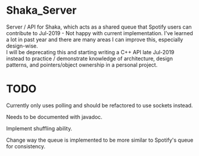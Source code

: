 # Shaka_Server
Server / API for Shaka, which acts as a shared queue that Spotify users can contribute to
Jul-2019 - Not happy with current implementation.
I've learned a lot in past year and there are many areas I can improve this, especially design-wise.  
I will be deprecating this and starting writing a C++ API late Jul-2019 instead to practice / demonstrate knowledge of architecture, design patterns, and pointers/object ownership in a personal project.


# TODO
Currently only uses polling and should be refactored to use sockets instead.

Needs to be documented with javadoc.

Implement shuffling ability.

Change way the queue is implemented to be more similar to Spotify's queue for consistency.
